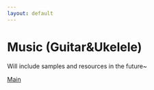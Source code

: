 ```yaml
---
layout: default
---
```


# Music (Guitar&Ukelele)

Will include samples and resources in the future~

[Main](./index.md)
